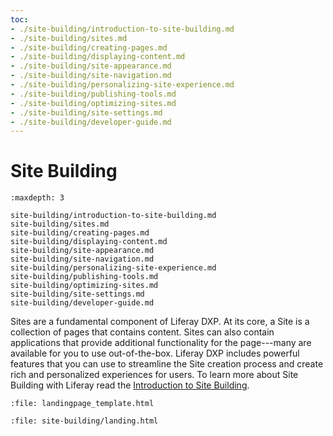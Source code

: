 ```yaml
---
toc:
- ./site-building/introduction-to-site-building.md
- ./site-building/sites.md
- ./site-building/creating-pages.md
- ./site-building/displaying-content.md
- ./site-building/site-appearance.md
- ./site-building/site-navigation.md
- ./site-building/personalizing-site-experience.md
- ./site-building/publishing-tools.md
- ./site-building/optimizing-sites.md
- ./site-building/site-settings.md
- ./site-building/developer-guide.md
---
```

# Site Building

```{toctree}
:maxdepth: 3

site-building/introduction-to-site-building.md
site-building/sites.md
site-building/creating-pages.md
site-building/displaying-content.md
site-building/site-appearance.md
site-building/site-navigation.md
site-building/personalizing-site-experience.md
site-building/publishing-tools.md
site-building/optimizing-sites.md
site-building/site-settings.md
site-building/developer-guide.md
```

Sites are a fundamental component of Liferay DXP. At its core, a Site is a collection of pages that contains content. Sites can also contain applications that provide additional functionality for the page---many are available for you to use out-of-the-box. Liferay DXP includes powerful features that you can use to streamline the Site creation process and create rich and personalized experiences for users. To learn more about Site Building with Liferay read the [Introduction to Site Building](./site-building/introduction-to-site-building.md).

```{raw} html
:file: landingpage_template.html
```

```{raw} html
:file: site-building/landing.html
```
